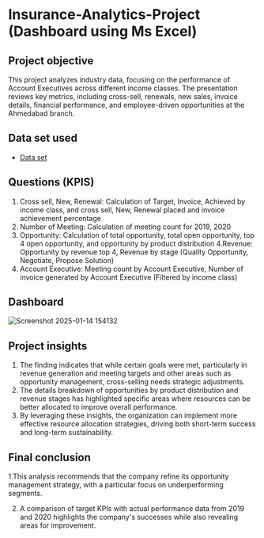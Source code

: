 # Insurance-Analytics-Project (Dashboard using Ms Excel)
## Project objective
This project analyzes industry data, focusing on the performance of Account Executives across different income classes. The presentation reviews key metrics, including cross-sell, renewals, new sales, invoice details, financial performance, and employee-driven opportunities at the Ahmedabad branch.

## Data set used
- <a href ="https://github.com/arunsaimuddu/Insurance-analytics-project-/blob/main/Data%20set.zip" >Data set</a>

## Questions (KPIS)
1. Cross sell, New, Renewal: Calculation of Target, Invoice, Achieved by income class, and cross sell, New, Renewal placed and invoice achievement percentage
2. Number of Meeting: Calculation of meeting count for 2019, 2020
3. Opportunity: Calculation of total opportunity, total open opportunity, top 4 open opportunity, and opportunity by product distribution
4.Revenue: Opportunity by revenue top 4, Revenue by stage (Quality Opportunity, Negotiate, Propose Solution)
5. Account Executive: Meeting count by Account Executive, Number of invoice generated by Account Executive (Filtered by income class)

## Dashboard 
![Screenshot 2025-01-14 154132](https://github.com/user-attachments/assets/14092ea3-9072-466d-b6b7-3f4c00d450b7)


## Project insights 
1. The finding indicates  that while certain goals were met, particularly in revenue generation and meeting targets and  other areas such as opportunity management, cross-selling needs  strategic adjustments.
2. The details breakdown of opportunities by product distribution and revenue stages has highlighted specific areas where resources can be better allocated to improve overall performance.
3. By leveraging these insights, the organization can implement more effective resource allocation strategies, driving both short-term success and long-term sustainability.

## Final conclusion 
1.This analysis recommends that the company refine its opportunity management strategy, with a particular focus on underperforming segments. 

2. A comparison of target KPIs with actual performance data from 2019 and 2020 highlights the company's successes while also revealing areas for improvement.





